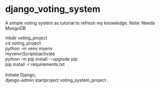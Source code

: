 # django_voting_system
A simple voting system as tutorial to refresh my knowledge.
Note: Needs MongoDB

mkdir voting_project <br>
cd voting_project <br>
python -m venv myenv <br>
myvenv\Scripts\activate <br>
python -m pip install --upgrade pip <br>
pip install -r requirements.txt <br>
 <br>
Initiate Django; <br>
django-admin startproject voting_system_project . <br>
